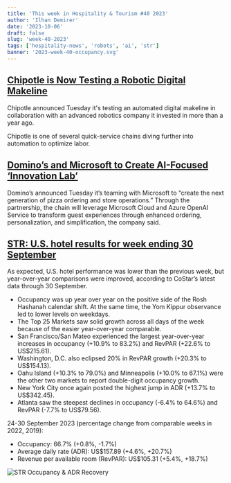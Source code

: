 ```yaml
---
title: 'This week in Hospitality & Tourism #40 2023'
author: 'Ilhan Demirer'
date: '2023-10-06'
draft: false
slug: 'week-40-2023'
tags: ['hospitality-news', 'robots', 'ai', 'str']
banner: '2023-week-40-occupancy.svg'
---
```


## [Chipotle is Now Testing a Robotic Digital Makeline](https://www.qsrmagazine.com/fast-casual/chipotle-now-testing-robotic-digital-makeline)

Chipotle announced Tuesday it's testing an automated digital makeline in collaboration with an advanced robotics company it invested in more than a year ago.

Chipotle is one of several quick-service chains diving further into automation to optimize labor.

## [Domino’s and Microsoft to Create AI-Focused ‘Innovation Lab’](https://www.qsrmagazine.com/technology/dominos-and-microsoft-create-ai-focused-innovation-lab)

Domino’s announced Tuesday it’s teaming with Microsoft to “create the next generation of pizza ordering and store operations.” Through the partnership, the chain will leverage Microsoft Cloud and Azure OpenAI Service to transform guest experiences through enhanced ordering, personalization, and simplification, the company said.

## [STR: U.S. hotel results for week ending 30 September](https://str.com/press-release/us-hotel-results-week-ending-30-september)

As expected, U.S. hotel performance was lower than the previous week, but year-over-year comparisons were improved, according to CoStar’s latest data through 30 September.

- Occupancy was up year over year on the positive side of the Rosh Hashanah calendar shift. At the same time, the Yom Kippur observance led to lower levels on weekdays.
- The Top 25 Markets saw solid growth across all days of the week because of the easier year-over-year comparable.
- San Francisco/San Mateo experienced the largest year-over-year increases in occupancy (+10.9% to 83.2%) and RevPAR (+22.6% to US$215.61).
- Washington, D.C. also eclipsed 20% in RevPAR growth (+20.3% to US$154.13).
- Oahu Island (+10.3% to 79.0%) and Minneapolis (+10.0% to 67.1%) were the other two markets to report double-digit occupancy growth.
- New York City once again posted the highest jump in ADR (+13.7% to US$342.45).
- Atlanta saw the steepest declines in occupancy (-6.4% to 64.6%) and RevPAR (-7.7% to US$79.56).

24-30 September 2023 (percentage change from comparable weeks in 2022, 2019):

- Occupancy: 66.7% (+0.8%, -1.7%)
- Average daily rate (ADR): US$157.89 (+4.6%, +20.7%)
- Revenue per available room (RevPAR): US$105.31 (+5.4%, +18.7%)

![STR Occupancy & ADR Recovery](/images/blogimages/2023-week-40-occupancy.svg)
